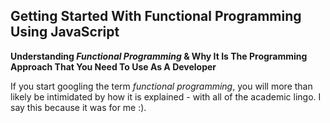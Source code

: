 ## Getting Started With Functional Programming Using JavaScript

**Understanding *Functional Programming* & Why It Is The Programming Approach That You Need To Use As A Developer** 

If you start googling the term *functional programming*, you will more than likely be intimidated by how it is explained - with all of the academic lingo. I say this because it was for me  :).